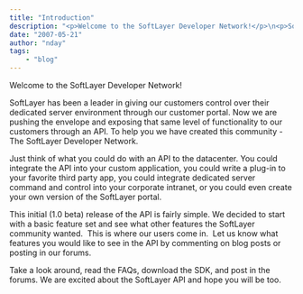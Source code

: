 ```yaml
---
title: "Introduction"
description: "<p>Welcome to the SoftLayer Developer Network!</p>\n<p>SoftLayer has been a leader in giving our customers control over "
date: "2007-05-21"
author: "nday"
tags:
    - "blog"
---
```


<p>Welcome to the SoftLayer Developer Network!</p>
<p>SoftLayer has been a leader in giving our customers control over their dedicated server environment through our customer portal. Now we are pushing the envelope and exposing that same level of functionality to our customers through an API. To help you we have created this community - The SoftLayer Developer Network.</p>
<p>Just think of what you could do with an API to the datacenter. You could integrate the API into your custom application, you could write a plug-in to your favorite third party app, you could integrate dedicated server command and control into your corporate intranet, or you could even create your own version of the SoftLayer portal.</p>
<p>This initial (1.0 beta) release of the API is fairly simple. We decided to start with a basic feature set and see what other features the SoftLayer community wanted.  This is where our users come in.  Let us know what features you would like to see in the API by commenting on blog posts or posting in our forums. </p>
<p>Take a look around, read the FAQs, download the SDK, and post in the forums. We are excited about the SoftLayer API and hope you will be too.</p>

